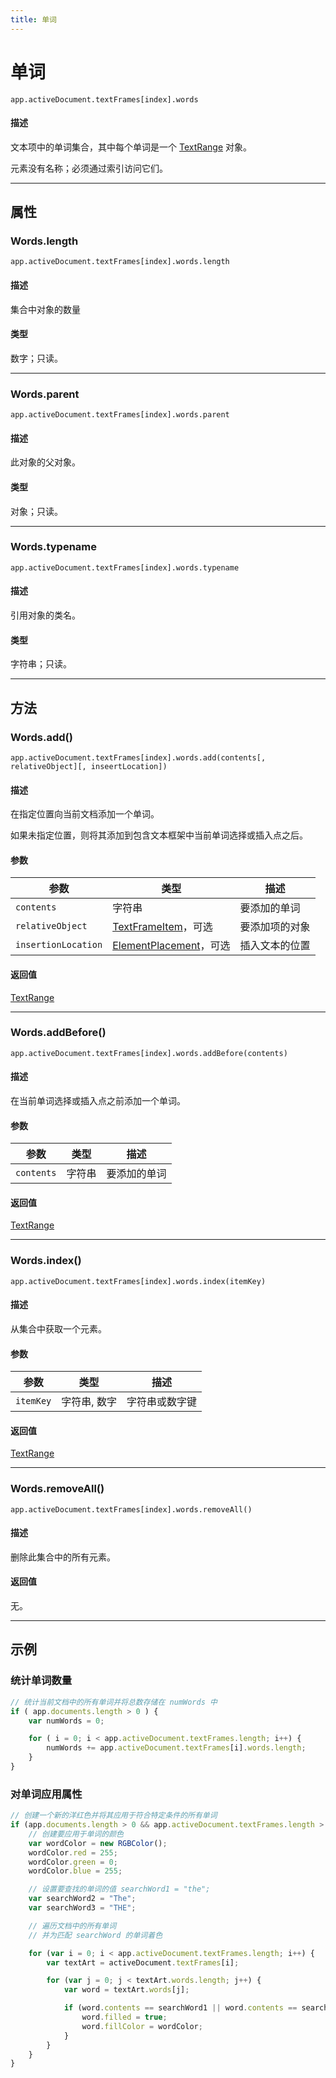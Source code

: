 ```yaml
---
title: 单词
---
```

# 单词

`app.activeDocument.textFrames[index].words`

#### 描述

文本项中的单词集合，其中每个单词是一个 [TextRange](.././TextRange) 对象。

元素没有名称；必须通过索引访问它们。

---

## 属性

### Words.length

`app.activeDocument.textFrames[index].words.length`

#### 描述

集合中对象的数量

#### 类型

数字；只读。

---

### Words.parent

`app.activeDocument.textFrames[index].words.parent`

#### 描述

此对象的父对象。

#### 类型

对象；只读。

---

### Words.typename

`app.activeDocument.textFrames[index].words.typename`

#### 描述

引用对象的类名。

#### 类型

字符串；只读。

---

## 方法

### Words.add()

`app.activeDocument.textFrames[index].words.add(contents[, relativeObject][, inseertLocation])`

#### 描述

在指定位置向当前文档添加一个单词。

如果未指定位置，则将其添加到包含文本框架中当前单词选择或插入点之后。

#### 参数

|      参数       |                                 类型                                  |       描述       |
| --------------- | --------------------------------------------------------------------- | ---------------- |
| `contents`      | 字符串                                                                | 要添加的单词     |
| `relativeObject`| [TextFrameItem](.././TextFrameItem)，可选                              | 要添加项的对象   |
| `insertionLocation` | [ElementPlacement](../scripting-constants#elementplacement)，可选 | 插入文本的位置   |

#### 返回值

[TextRange](.././TextRange)

---

### Words.addBefore()

`app.activeDocument.textFrames[index].words.addBefore(contents)`

#### 描述

在当前单词选择或插入点之前添加一个单词。

#### 参数

| 参数       | 类型   | 描述         |
| ---------- | ------ | ------------ |
| `contents` | 字符串 | 要添加的单词 |

#### 返回值

[TextRange](.././TextRange)

---

### Words.index()

`app.activeDocument.textFrames[index].words.index(itemKey)`

#### 描述

从集合中获取一个元素。

#### 参数

| 参数      | 类型         | 描述           |
| --------- | ------------ | -------------- |
| `itemKey` | 字符串, 数字 | 字符串或数字键 |

#### 返回值

[TextRange](.././TextRange)

---

### Words.removeAll()

`app.activeDocument.textFrames[index].words.removeAll()`

#### 描述

删除此集合中的所有元素。

#### 返回值

无。

---

## 示例

### 统计单词数量

```javascript
// 统计当前文档中的所有单词并将总数存储在 numWords 中
if ( app.documents.length > 0 ) {
    var numWords = 0;

    for ( i = 0; i < app.activeDocument.textFrames.length; i++) {
        numWords += app.activeDocument.textFrames[i].words.length;
    }
}
```

### 对单词应用属性

```javascript
// 创建一个新的洋红色并将其应用于符合特定条件的所有单词
if (app.documents.length > 0 && app.activeDocument.textFrames.length > 0) {
    // 创建要应用于单词的颜色
    var wordColor = new RGBColor();
    wordColor.red = 255;
    wordColor.green = 0;
    wordColor.blue = 255;

    // 设置要查找的单词的值 searchWord1 = "the";
    var searchWord2 = "The";
    var searchWord3 = "THE";

    // 遍历文档中的所有单词
    // 并为匹配 searchWord 的单词着色

    for (var i = 0; i < app.activeDocument.textFrames.length; i++) {
        var textArt = activeDocument.textFrames[i];

        for (var j = 0; j < textArt.words.length; j++) {
            var word = textArt.words[j];

            if (word.contents == searchWord1 || word.contents == searchWord2 || word.contents == searchWord3) {
                word.filled = true;
                word.fillColor = wordColor;
            }
        }
    }
}
```
